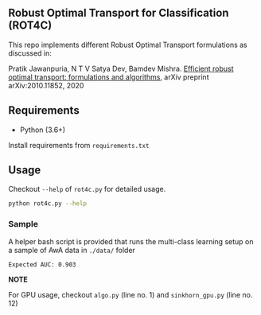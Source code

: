 ## Robust Optimal Transport for Classification (ROT4C)

This repo implements different Robust Optimal Transport formulations as discussed in:

Pratik Jawanpuria, N T V Satya Dev, Bamdev Mishra. [Efficient robust optimal transport: formulations and algorithms](https://arxiv.org/abs/2010.11852), arXiv preprint arXiv:2010.11852, 2020

## Requirements

- Python (3.6+)

Install requirements from `requirements.txt`

## Usage

Checkout `--help` of `rot4c.py` for detailed usage.

```sh
python rot4c.py --help
```

### Sample

A helper bash script is provided that runs the multi-class learning setup on a sample of AwA
data in `./data/` folder

```sh
Expected AUC: 0.903
```

**NOTE**

For GPU usage, checkout `algo.py` (line no. 1) and `sinkhorn_gpu.py` (line no. 12)
